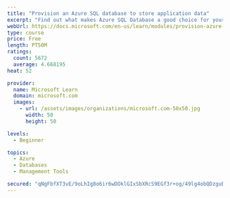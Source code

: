 ```yaml
---
title: "Provision an Azure SQL database to store application data"
excerpt: "Find out what makes Azure SQL Database a good choice for your relational database, how to create the database from the portal and connect with Azure Cloud Shell."
webUrl: https://docs.microsoft.com/en-us/learn/modules/provision-azure-sql-db/
type: course
price: Free
length: PT50M
ratings:
  count: 5672
  average: 4.668195
heat: 52

provider:
  name: Microsoft Learn
  domain: microsoft.com
  images:
    - url: /assets/images/organizations/microsoft.com-50x50.jpg
      width: 50
      height: 50

levels:
  - Beginner

topics:
  - Azure
  - Databases
  - Management Tools

secured: "qNgFbfXT3vE/9oLhIg8o6ir6wDOklGIxSbXRcS9EGf3r+og/49lg4obQDzguBGjr1cM/sspAIB45KrQ6CQTerWYMxeDYjdxXH1/0qiKe6NJ2tSprNWIKuutbIRs9Pw4oorA8Z1G1aYLBEPflOTjYe2hUhVnTDazPtf0NzSlLLb+qSLBXLn88YkSfDQWfTR+IYzGVlFY/b6BZU7KPaelhim6peY1rGdCNzFWz0kzszuFHYuOzMIOf4QHZQcSwsS0EDY8FkJ++T0sdaXFt9O+23P90KMlpG7O3kS+Q51qiHXx3BL7C3u/tHwPJpvz3li10eI7unzAlgcW/hvww30VcOBJJywj2RpLb1R5Eapx9PpYhf49m2mro6ce8GQjnSCJu91i0ajXQV6+TBOZr+/09WhF/rJxgPS42cZirsntQKeE=;RFrpehaC+afdx13CnG0MWA=="
---
```


